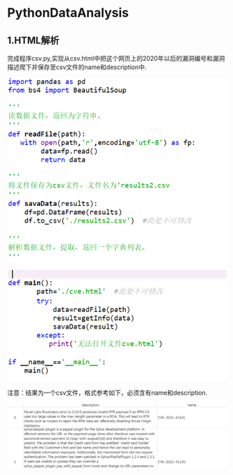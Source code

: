 # PythonDataAnalysis
## 1.HTML解析

完成程序csv.py,实现从csv.html中把这个网页上的2020年以后的漏洞编号和漏洞描述爬下并保存至csv文件的name和description中.

![](./html解析/images/html_1.png)

注意：结果为一个csv文件，格式参考如下，必须含有name和description.

![](./html解析/images/html_2.png)
